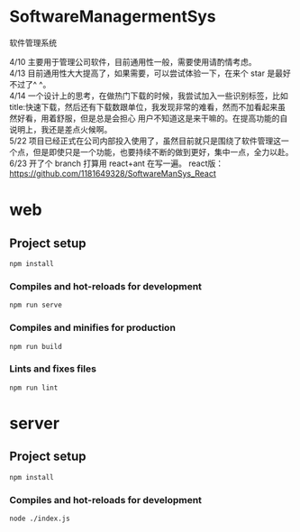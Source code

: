 # SoftwareManagermentSys

软件管理系统

4/10 主要用于管理公司软件，目前通用性一般，需要使用请酌情考虑。  
4/13 目前通用性大大提高了，如果需要，可以尝试体验一下，在来个 star 是最好不过了^ ^。  
4/14 一个设计上的思考，在做热门下载的时候，我尝试加入一些识别标签，比如 title:快速下载，然后还有下载数跟单位，我发现非常的难看，然而不加看起来虽然好看，用着舒服，但是总是会担心
用户不知道这是来干嘛的。在提高功能的自说明上，我还是差点火候啊。  
5/22 项目已经正式在公司内部投入使用了，虽然目前就只是围绕了软件管理这一个点，但是即使只是一个功能，也要持续不断的做到更好，集中一点，全力以赴。  
6/23 开了个 branch 打算用 react+ant 在写一遍。 
react版：https://github.com/1181649328/SoftwareManSys_React

# web

## Project setup

```
npm install
```

### Compiles and hot-reloads for development

```
npm run serve
```

### Compiles and minifies for production

```
npm run build
```

### Lints and fixes files

```
npm run lint
```

# server

## Project setup

```
npm install
```

### Compiles and hot-reloads for development

```
node ./index.js
```
